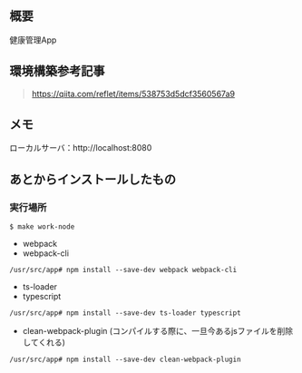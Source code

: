 
## 概要
健康管理App

## 環境構築参考記事

> https://qiita.com/reflet/items/538753d5dcf3560567a9

## メモ
ローカルサーバ：http://localhost:8080

## あとからインストールしたもの

###  実行場所

```
$ make work-node
```

- webpack
- webpack-cli

```
/usr/src/app# npm install --save-dev webpack webpack-cli
```

- ts-loader
- typescript

```
/usr/src/app# npm install --save-dev ts-loader typescript
```

- clean-webpack-plugin (コンパイルする際に、一旦今あるjsファイルを削除してくれる)

```
/usr/src/app# npm install --save-dev clean-webpack-plugin
```